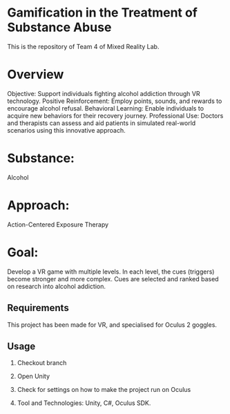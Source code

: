 # Gamification in the Treatment of Substance Abuse​
This is the repository of Team 4 of Mixed Reality Lab.

# Overview
Objective: Support individuals fighting alcohol addiction through VR technology.
Positive Reinforcement: Employ points, sounds, and rewards to encourage alcohol refusal.
Behavioral Learning: Enable individuals to acquire new behaviors for their recovery journey.
Professional Use: Doctors and therapists can assess and aid patients in simulated real-world scenarios using this innovative approach.
# Substance: 
Alcohol
# Approach: 
Action-Centered Exposure Therapy

# Goal:
Develop a VR game with multiple levels.
In each level, the cues (triggers) become stronger and more complex.
Cues are selected and ranked based on research into alcohol addiction.

## Requirements
This project has been made for VR, and specialised for Oculus 2 goggles.

## Usage
1. Checkout branch
2. Open Unity
3. Check for settings on how to make the project run on Oculus

4. Tool and Technologies: Unity, C#, Oculus SDK.
